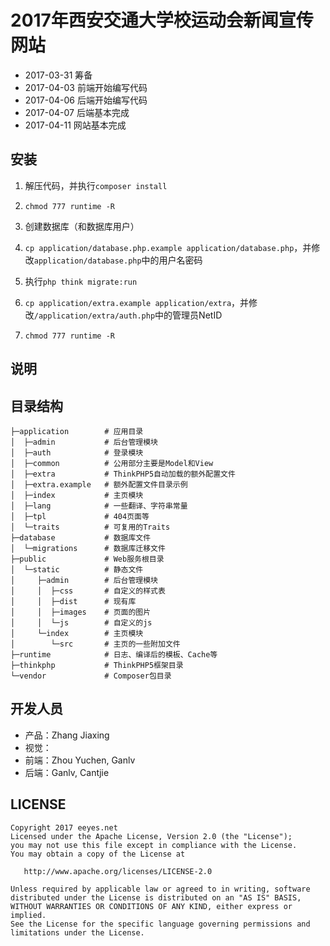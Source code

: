 # 2017年西安交通大学校运动会新闻宣传网站

* 2017-03-31 筹备
* 2017-04-03 前端开始编写代码
* 2017-04-06 后端开始编写代码
* 2017-04-07 后端基本完成
* 2017-04-11 网站基本完成

## 安装

1. 解压代码，并执行`composer install`

2. `chmod 777 runtime -R`

3. 创建数据库（和数据库用户）

4. `cp application/database.php.example application/database.php`，并修改`application/database.php`中的用户名密码

5. 执行`php think migrate:run`

6. `cp application/extra.example application/extra`，并修改`/application/extra/auth.php`中的管理员NetID

7. `chmod 777 runtime -R`

## 说明

## 目录结构

    ├─application        # 应用目录
    │  ├─admin           # 后台管理模块
    │  ├─auth            # 登录模块
    │  ├─common          # 公用部分主要是Model和View
    │  ├─extra           # ThinkPHP5自动加载的额外配置文件
    │  ├─extra.example   # 额外配置文件目录示例
    │  ├─index           # 主页模块
    │  ├─lang            # 一些翻译、字符串常量
    │  ├─tpl             # 404页面等
    │  └─traits          # 可复用的Traits
    ├─database           # 数据库文件
    │  └─migrations      # 数据库迁移文件
    ├─public             # Web服务根目录
    │  └─static          # 静态文件
    │     ├─admin        # 后台管理模块
    │     │  ├─css       # 自定义的样式表
    │     │  ├─dist      # 现有库
    │     │  ├─images    # 页面的图片
    │     │  └─js        # 自定义的js
    │     └─index        # 主页模块
    │        └─src       # 主页的一些附加文件
    ├─runtime            # 日志、编译后的模板、Cache等
    ├─thinkphp           # ThinkPHP5框架目录
    └─vendor             # Composer包目录

## 开发人员

* 产品：Zhang Jiaxing
* 视觉：
* 前端：Zhou Yuchen, Ganlv
* 后端：Ganlv, Cantjie

## LICENSE

    Copyright 2017 eeyes.net
    Licensed under the Apache License, Version 2.0 (the "License");
    you may not use this file except in compliance with the License.
    You may obtain a copy of the License at

       http://www.apache.org/licenses/LICENSE-2.0

    Unless required by applicable law or agreed to in writing, software
    distributed under the License is distributed on an "AS IS" BASIS,
    WITHOUT WARRANTIES OR CONDITIONS OF ANY KIND, either express or implied.
    See the License for the specific language governing permissions and
    limitations under the License.
